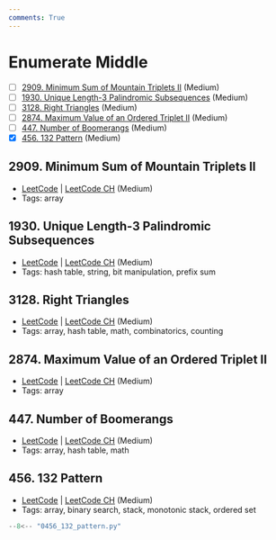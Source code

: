 ```yaml
---
comments: True
---
```


# Enumerate Middle

- [ ] [2909. Minimum Sum of Mountain Triplets II](https://leetcode.cn/problems/minimum-sum-of-mountain-triplets-ii/) (Medium)
- [ ] [1930. Unique Length-3 Palindromic Subsequences](https://leetcode.cn/problems/unique-length-3-palindromic-subsequences/) (Medium)
- [ ] [3128. Right Triangles](https://leetcode.cn/problems/right-triangles/) (Medium)
- [ ] [2874. Maximum Value of an Ordered Triplet II](https://leetcode.cn/problems/maximum-value-of-an-ordered-triplet-ii/) (Medium)
- [ ] [447. Number of Boomerangs](https://leetcode.cn/problems/number-of-boomerangs/) (Medium)
- [x] [456. 132 Pattern](https://leetcode.cn/problems/132-pattern/) (Medium)

## 2909. Minimum Sum of Mountain Triplets II

-   [LeetCode](https://leetcode.com/problems/minimum-sum-of-mountain-triplets-ii/) | [LeetCode CH](https://leetcode.cn/problems/minimum-sum-of-mountain-triplets-ii/) (Medium)
-   Tags: array


## 1930. Unique Length-3 Palindromic Subsequences

-   [LeetCode](https://leetcode.com/problems/unique-length-3-palindromic-subsequences/) | [LeetCode CH](https://leetcode.cn/problems/unique-length-3-palindromic-subsequences/) (Medium)
-   Tags: hash table, string, bit manipulation, prefix sum


## 3128. Right Triangles

-   [LeetCode](https://leetcode.com/problems/right-triangles/) | [LeetCode CH](https://leetcode.cn/problems/right-triangles/) (Medium)
-   Tags: array, hash table, math, combinatorics, counting


## 2874. Maximum Value of an Ordered Triplet II

-   [LeetCode](https://leetcode.com/problems/maximum-value-of-an-ordered-triplet-ii/) | [LeetCode CH](https://leetcode.cn/problems/maximum-value-of-an-ordered-triplet-ii/) (Medium)
-   Tags: array


## 447. Number of Boomerangs

-   [LeetCode](https://leetcode.com/problems/number-of-boomerangs/) | [LeetCode CH](https://leetcode.cn/problems/number-of-boomerangs/) (Medium)
-   Tags: array, hash table, math


## 456. 132 Pattern

-   [LeetCode](https://leetcode.com/problems/132-pattern/) | [LeetCode CH](https://leetcode.cn/problems/132-pattern/) (Medium)
-   Tags: array, binary search, stack, monotonic stack, ordered set

```python title="456. 132 Pattern"
--8<-- "0456_132_pattern.py"
```
